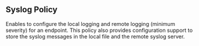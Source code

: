 
## Syslog Policy
Enables to configure the local logging and remote logging (minimum severity) for an endpoint. This policy also provides configuration support to store the syslog messages in the local file and the remote syslog server. 
